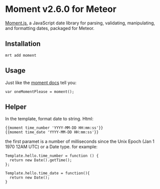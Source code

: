 # Moment v2.6.0 for Meteor

[Moment.js](http://momentjs.com/), a JavaScript date library for parsing, validating, manipulating, and formatting dates, packaged for Meteor.

Installation
-------------

`mrt add moment`

Usage
-------------
Just like the [moment docs](http://momentjs.com/docs/) tell you:

`var oneMomentPlease = moment();`

Helper
-------------
In the template, format date to string. Html:

```
{{moment time_number 'YYYY-MM-DD HH:mm:ss'}}
{{moment time_date 'YYYY-MM-DD HH:mm:ss'}}
```
the first paramet is a number of  milliseconds since the Unix Epoch (Jan 1 1970 12AM UTC) or a Date type. for example:

```
Template.hello.time_number = function () {
  return new Date().getTime();
};

Template.hello.time_date = function(){
  return new Date();
}
```